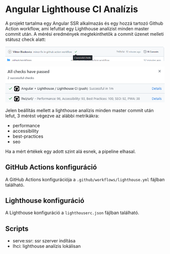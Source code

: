 # Angular Lighthouse CI Analízis

A projekt tartalma egy Angular SSR alkalmazás és egy hozzá tartozó Github Action workflow, ami lefuttat egy Lighthouse analízist minden master commit után. A mérési eredmények megtekinthetők a commit üzenet melleti státusz check alatt:

![Status check next to commit message](docs/status_check.png)

![Results](docs/screenshot.png)

Jelen beállítás mellett a lighthouse analízis minden master commit után lefut, 3 mérést végezve az alábbi metrikákra:

- performance
- accessibility
- best-practices
- seo

Ha a mért értékek egy adott szint alá esnek, a pipeline elhasal.

## GitHub Actions konfiguráció

A GitHub Actions konfigurációja a `.github/workflows/lighthouse.yml` fájlban található.

## Lighthouse konfiguráció

A Lighthouse konfiguráció a `lighthouserc.json` fájlban található.

## Scripts

- serve:ssr: ssr szerver indítása
- lhci: lighthouse analízis lokálisan
